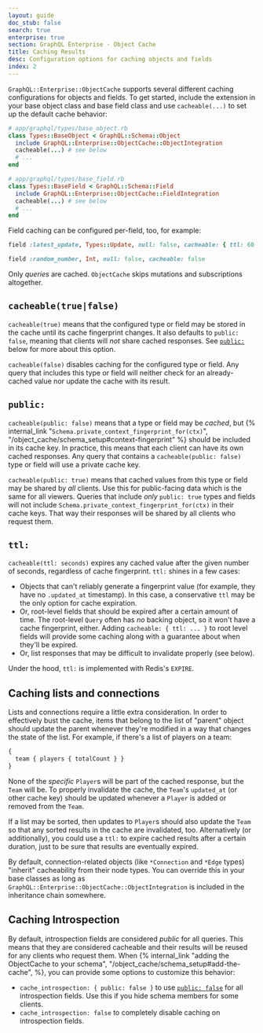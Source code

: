 ```yaml
---
layout: guide
doc_stub: false
search: true
enterprise: true
section: GraphQL Enterprise - Object Cache
title: Caching Results
desc: Configuration options for caching objects and fields
index: 2
---
```


`GraphQL::Enterprise::ObjectCache` supports several different caching configurations for objects and fields. To get started, include the extension in your base object class and base field class and use `cacheable(...)` to set up the default cache behavior:

```ruby
# app/graphql/types/base_object.rb
class Types::BaseObject < GraphQL::Schema::Object
  include GraphQL::Enterprise::ObjectCache::ObjectIntegration
  cacheable(...) # see below
  # ...
end
```

```ruby
# app/graphql/types/base_field.rb
class Types::BaseField < GraphQL::Schema::Field
  include GraphQL::Enterprise::ObjectCache::FieldIntegration
  cacheable(...) # see below
  # ...
end
```

Field caching can be configured per-field, too, for example:

```ruby
field :latest_update, Types::Update, null: false, cacheable: { ttl: 60 }

field :random_number, Int, null: false, cacheable: false
```

Only _queries_ are cached. `ObjectCache` skips mutations and subscriptions altogether.

## `cacheable(true|false)`

`cacheable(true)` means that the configured type or field may be stored in the cache until its cache fingerprint changes. It also defaults to `public: false`, meaning that clients will _not_ share cached responses. See [`public:`](#public) below for more about this option.

`cacheable(false)` disables caching for the configured type or field. Any query that includes this type or field will neither check for an already-cached value nor update the cache with its result.

## `public:`

`cacheable(public: false)` means that a type or field may be _cached_, but {% internal_link "`Schema.private_context_fingerprint_for(ctx)`", "/object_cache/schema_setup#context-fingerprint" %} should be included in its cache key. In practice, this means that each client can have its own cached responses. Any query that contains a `cacheable(public: false)` type or field will use a private cache key.

`cacheable(public: true)` means that cached values from this type or field may be shared by _all_ clients. Use this for public-facing data which is the same for all viewers. Queries that include _only_ `public: true` types and fields will not include `Schema.private_context_fingerprint_for(ctx)` in their cache keys. That way their responses will be shared by all clients who request them.

## `ttl:`

`cacheable(ttl: seconds)` expires any cached value after the given number of seconds, regardless of cache fingerprint. `ttl:` shines in a few cases:

- Objects that can't reliably generate a fingerprint value (for example, they have no `.updated_at` timestamp). In this case, a conservative `ttl` may be the only option for cache expiration.
- Or, root-level fields that should be expired after a certain amount of time. The root-level `Query` often has _no_ backing object, so it won't have a cache fingerprint, either. Adding `cacheable: { ttl: ... }` to root level fields will provide some caching along with a guarantee about when they'll be expired.
- Or, list responses that may be difficult to invalidate properly (see below).

Under the hood, `ttl:` is implemented with Redis's `EXPIRE`.

## Caching lists and connections

Lists and connections require a little extra consideration. In order to effectively bust the cache, items that belong to the list of "parent" object should update the parent whenever they're modified in a way that changes the state of the list. For example, if there's a list of players on a team:

```graphql
{
  team { players { totalCount } }
}
```

None of the _specific_ `Player`s will be part of the cached response, but the `Team` will be. To properly invalidate the cache, the `Team`'s `updated_at` (or other cache key) should be updated whenever a `Player` is added or removed from the `Team`.

If a list may be sorted, then updates to `Player`s should also update the `Team` so that any sorted results in the cache are invalidated, too. Alternatively (or additionally), you could use a `ttl:` to expire cached results after a certain duration, just to be sure that results are eventually expired.

By default, connection-related objects (like `*Connection` and `*Edge` types) "inherit" cacheability from their node types. You can override this in your base classes as long as `GraphQL::Enterprise::ObjectCache::ObjectIntegration` is included in the inheritance chain somewhere.

## Caching Introspection

By default, introspection fields are considered _public_ for all queries. This means that they are considered cacheable and their results will be reused for any clients who request them. When {% internal_link "adding the ObjectCache to your schema", "/object_cache/schema_setup#add-the-cache", %}, you can provide some options to customize this behavior:

- `cache_introspection: { public: false }` to use [`public: false`](#public) for all introspection fields. Use this if you hide schema members for some clients.
- `cache_introspection: false` to completely disable caching on introspection fields.
